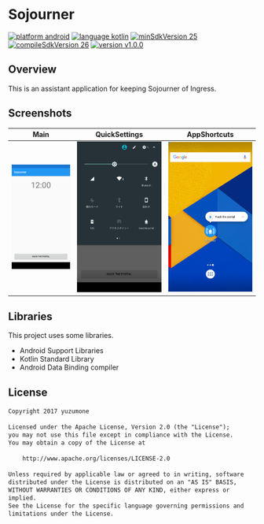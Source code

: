 # Sojourner
[![platform android](https://img.shields.io/badge/platform-android-green.svg)](#)
[![language kotlin](https://img.shields.io/badge/language-kotlin-green.svg)](#)
[![minSdkVersion 25](https://img.shields.io/badge/minSdkVersion-25-red.svg)](#)
[![compileSdkVersion 26](https://img.shields.io/badge/compileSdkVersion-26-yellow.svg)](#)
[![version v1.0.0](https://img.shields.io/badge/version-v1.0.0-blue.svg)](#)

## Overview
This is an assistant application for keeping Sojourner of Ingress.

## Screenshots
| Main | QuickSettings | AppShortcuts |
| -------- | ------ | ----- |
| ![](./screenshots/1.png) | ![](./screenshots/2.png) | ![](./screenshots/3.png) |

## Libraries
This project uses some libraries.

- Android Support Libraries
- Kotlin Standard Library
- Android Data Binding compiler

## License
```
Copyright 2017 yuzumone

Licensed under the Apache License, Version 2.0 (the "License");
you may not use this file except in compliance with the License.
You may obtain a copy of the License at

    http://www.apache.org/licenses/LICENSE-2.0

Unless required by applicable law or agreed to in writing, software
distributed under the License is distributed on an "AS IS" BASIS,
WITHOUT WARRANTIES OR CONDITIONS OF ANY KIND, either express or implied.
See the License for the specific language governing permissions and
limitations under the License.
```